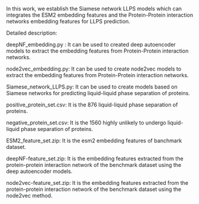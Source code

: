 In this work, we establish the Siamese network LLPS models which can integrates the ESM2 embedding features and the Protein-Protein interaction networks embedding features for LLPS prediction.

Detailed description:

deepNF_embedding.py : It can be used to created deep autoencoder models to extract the embedding features from Protein-Protein interaction networks.

node2vec_embedding.py: It can be used to create node2vec models to extract the embedding features from Protein-Protein interaction networks.

Siamese_network_LLPS.py: It can be used to create models based on Siamese networks for predicting liquid-liquid phase separation of proteins.

positive_protein_set.csv: It is the 876  liquid-liquid phase separation of proteins.

negative_protein_set.csv: It is the 1560  highly unlikely to undergo liquid-liquid phase separation of proteins.

ESM2_feature_set.zip: It is the esm2 embedding features of banchmark dataset.

deepNF-feature_set.zip: It is the embedding features extracted from the protein-protein interaction network of the benchmark dataset using the deep autoencoder models.

node2vec-feature_set.zip: It is the embedding features extracted from the protein-protein interaction network of the benchmark dataset using the node2vec method.

